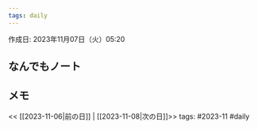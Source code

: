 ```yaml
---
tags: daily
---
```


作成日: 2023年11月07日（火）05:20

## なんでもノート

## メモ


<< [[2023-11-06|前の日]] | [[2023-11-08|次の日]]>>
tags: #2023-11 #daily